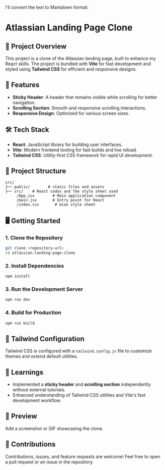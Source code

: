 
I'll convert the text to Markdown format:

# Atlassian Landing Page Clone

## 🚀 Project Overview
This project is a clone of the Atlassian landing page, built to enhance my React skills. The project is bundled with **Vite** for fast development and styled using **Tailwind CSS** for efficient and responsive designs.

## 🎯 Features
- **Sticky Header**: A header that remains visible while scrolling for better navigation.
- **Scrolling Section**: Smooth and responsive scrolling interactions.
- **Responsive Design**: Optimized for various screen sizes.

## 🛠️ Tech Stack
- **React**: JavaScript library for building user interfaces.
- **Vite**: Modern frontend tooling for fast builds and live reload.
- **Tailwind CSS**: Utility-first CSS framework for rapid UI development.

## 📂 Project Structure
```
src/
├── public/        # static files and assets
├── src/    # React codes and the style sheet used
     /App.jsx        # Main application component
     /main.jsx       # Entry point for React
     /index.css       # mian style sheet
```

## 🖥️ Getting Started

### 1. Clone the Repository
```bash
git clone <repository-url>
cd atlassian-landing-page-clone
```

### 2. Install Dependencies
```bash
npm install
```

### 3. Run the Development Server
```bash
npm run dev
```

### 4. Build for Production
```bash
npm run build
```

## 🎨 Tailwind Configuration
Tailwind CSS is configured with a `tailwind.config.js` file to customize themes and extend default utilities.

## 🌟 Learnings
- Implemented a **sticky header** and **scrolling section** independently without external tutorials.
- Enhanced understanding of Tailwind CSS utilities and Vite's fast development workflow.

## 📸 Preview
Add a screenshot or GIF showcasing the clone.

## 🤝 Contributions
Contributions, issues, and feature requests are welcome! Feel free to open a pull request or an issue in the repository.